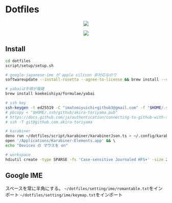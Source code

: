 # Dotfiles

<p align="center">
  <a href="https://github.com/akira-toriyama/dotfiles">
    <img src="https://user-images.githubusercontent.com/92862731/166393194-1c4a4338-ae35-4dee-bd0f-7fce2f7f01dd.png"/>
  </a>
</p>

<p align="center">
  <a href="https://github.com/akira-toriyama/dotfiles/actions/workflows/macos.yml">
    <img src="https://github.com/akira-toriyama/dotfiles/actions/workflows/macos.yml/badge.svg"/>
  </a>
</p>


## Install

```bash
cd dotfiles
script/setup/setup.sh

# google-japanese-ime が apple silicon 非対応なので
softwareupdate --install-rosetta --agree-to-license && brew install --cask google-japanese-ime

# yabaiは手順が複雑
brew install koekeishiya/formulae/yabai

# ssh key
ssh-keygen -t ed25519 -C "imatomiyuichi+github3@gmail.com" -f "$HOME/.ssh/github/akira-toriyama"
# pbcopy < "$HOME/.ssh/github/akira-toriyama.pub"
# https://docs.github.com/ja/authentication/connecting-to-github-with-ssh/adding-a-new-ssh-key-to-your-github-account
# ssh -T git@github.com.akira-toriyama

# karabiner
deno run ~/dotfiles/script/karabiner/karabinerJson.ts > ~/.config/karabiner/karabiner.json && \
open '/Applications/Karabiner-Elements.app' && \ 
echo "Devices の マウスを on"

# workspace
hdiutil create -type SPARSE -fs 'Case-sensitive Journaled HFS+' -size 256g -volname workspace ~/Documents/workspace.dmg.sparseimage
```

## Google IME

スペースを常に半角にする。
`~/dotfiles/setting/ime/romantable.txt`をインポート
`~/dotfiles/setting/ime/keymap.txt`をインポート
